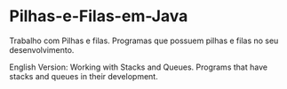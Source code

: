 # Pilhas-e-Filas-em-Java
Trabalho com Pilhas e filas.
  Programas que possuem pilhas e filas no seu desenvolvimento.


English Version:
  Working with Stacks and Queues.
    Programs that have stacks and queues in their development.
